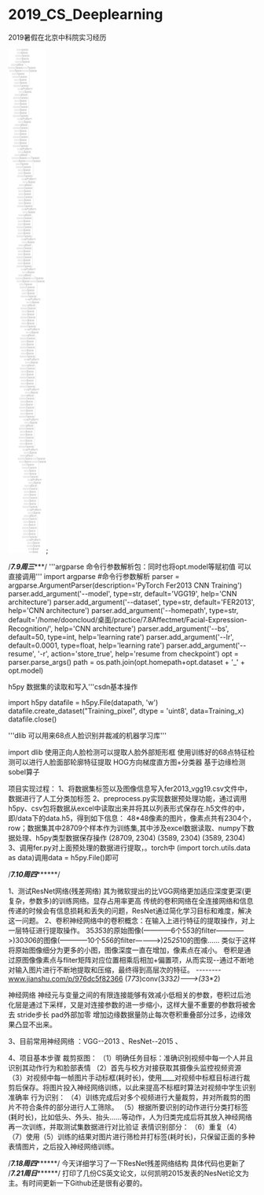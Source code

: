 # 2019_CS_Deeplearning
 2019暑假在北京中科院实习经历


![ResNet50流程图](image/ResNet.JPG);

/*****************************************7.9周三********************************************/
'''argparse 命令行参数解析包：同时也将opt.model等赋初值 可以直接调用'''
import argparse #命令行参数解析
parser = argparse.ArgumentParser(description='PyTorch Fer2013 CNN Training')
parser.add_argument('--model', type=str, default='VGG19', help='CNN architecture')
parser.add_argument('--dataset', type=str, default='FER2013', help='CNN architecture')
parser.add_argument('--homepath', type=str, default='/home/dooncloud/桌面/practice/7.8Affectmet/Facial-Expression-Recognition/', help='CNN architecture')
parser.add_argument('--bs', default=50, type=int, help='learning rate')
parser.add_argument('--lr', default=0.0001, type=float, help='learning rate')
parser.add_argument('--resume', '-r', action='store_true', help='resume from checkpoint')
opt = parser.parse_args()
path = os.path.join(opt.homepath+opt.dataset + '_' + opt.model)

h5py 数据集的读取和写入'''csdn基本操作

import h5py
datafile = h5py.File(datapath, 'w')
datafile.create_dataset("Training_pixel", dtype = 'uint8', data=Training_x)
datafile.close()

'''dlib 可以用来68点人脸识别并裁减的机器学习库'''

import dlib
使用正向人脸检测可以提取人脸外部矩形框 使用训练好的68点特征检测可以进行人脸面部轮廓特征提取
HOG方向梯度直方图+分类器  基于边缘检测sobel算子

项目实现过程：
1、将数据集标签以及图像信息写入fer2013_vgg19.csv文件中，数据进行了人工分类加标签
2、preprocess.py实现数据预处理功能，通过调用h5py、csv包将数据从excel中读取出来并将其以列表形式保存在.h5文件的中，即/data下的data.h5，得到如下信息：
48*48像素的图片，像素点共有2304个，row；数据集其中28709个样本作为训练集,其中涉及excel数据读取、numpy下数据处理、h5py类型数据保存操作
(28709, 2304)
(3589, 2304)
(3589, 2304)
3、调用fer.py对上面预处理的数据进行提取，。torch中 (import torch.utils.data as data)调用data = h5py.File()即可

/*****************************************7.10周四***********************************************/

1、测试ResNet网络(残差网络) 其为微软提出的比VGG网络更加适应深度更深(更复杂，参数多)的训练网络。显存占用率更高
传统的卷积网络在全连接网络和信息传递的时候会有信息损耗和丢失的问题，ResNet通过简化学习目标和难度，解决这一问题。
2、卷积神经网络中的卷积概念：在输入上进行特征的提取操作，对上一层特征进行提取操作。
35*35*3的原始图像(————6个5*5*3的filter————>)30*30*6的图像(————10个5*5*6的filter————>)25*25*10的图像……
类似于这样将原始图像细分为更多的小图，图像深度一直在增加，像素点在减小。
卷积是通过原图像像素点与fliter矩阵对应位置相乘后相加+偏置项，从而实现--通过不断地对输入图片进行不断地提取和压缩，最终得到高层次的特征。
--------www.jianshu.com/p/976dc5f82366      (7*7*3)conv(3*3*3*2)--->(3*3*2)

神经网络 神经元与变量之间的有限连接能够有效减小低相关的参数，卷积过后池化层是通过下采样，又是对连接参数的进一步缩小，这样大量不重要的参数将被舍去
stride步长
pad外部加零 增加边缘数据量防止每次卷积重叠部分过多，边缘效果凸显不出来。

3、目前常用神经网络 ：VGG--2013 、ResNet--2015 、

4、项目基本步骤
裁剪抠图：
（1）明确任务目标：准确识别视频中每一个人并且识别其动作行为和脸部表情
（2）首先与校方对接获取其摄像头监控视频资源
（3）对视频中每一帧图片手动标框(耗时长)，使用____对视频中标框目标进行裁剪后保存。将图片投入神经网络训练，以此来提高不标框时算法对视频中学生识别准确率
行为识别：
（4）训练完成后对多个视频进行大量裁剪，并对所裁剪的图片不符合条件的部分进行人工筛除。
（5）根据所要识别的动作进行分类打标签(耗时长)，比如低头、外头、抬头……等动作，人为归类完成后将其放入神经网络再一次训练，并取测试集数据进行对比验证
表情识别部分：
（6）重复（4）
（7）使用（5）训练的结果对图片进行筛检并打标签(耗时长)，只保留正面的多种表情图片，之后投入神经网络训练。

/*****************************************7.18周四***********************************************/
今天详细学习了一下ResNet残差网络结构 具体代码也更新了
/*****************************************7.21周日***********************************************/
打印了几份CS英文论文，以何凯明2015发表的NesNet论文为主。有时间更新一下Github还是很有必要的。
